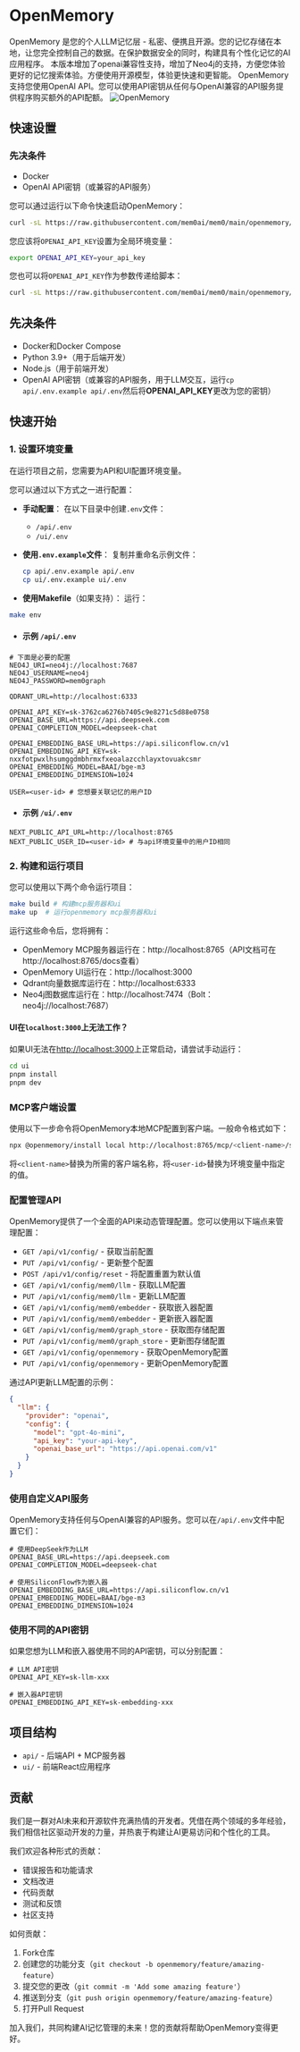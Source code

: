# OpenMemory

OpenMemory 是您的个人LLM记忆层 - 私密、便携且开源。您的记忆存储在本地，让您完全控制自己的数据。在保护数据安全的同时，构建具有个性化记忆的AI应用程序。
本版本增加了openai兼容性支持，增加了Neo4j的支持，方便您体验更好的记忆搜索体验。方便使用开源模型，体验更快速和更智能。
OpenMemory支持您使用OpenAI API。您可以使用API密钥从任何与OpenAI兼容的API服务提供程序购买额外的API配额。
![OpenMemory](https://github.com/user-attachments/assets/3c701757-ad82-4afa-bfbe-e049c2b4320b)

## 快速设置

### 先决条件
- Docker
- OpenAI API密钥（或兼容的API服务）

您可以通过运行以下命令快速启动OpenMemory：

```bash
curl -sL https://raw.githubusercontent.com/mem0ai/mem0/main/openmemory/run.sh | bash
```

您应该将`OPENAI_API_KEY`设置为全局环境变量：

```bash
export OPENAI_API_KEY=your_api_key
```

您也可以将`OPENAI_API_KEY`作为参数传递给脚本：

```bash
curl -sL https://raw.githubusercontent.com/mem0ai/mem0/main/openmemory/run.sh | OPENAI_API_KEY=your_api_key bash
```

## 先决条件

- Docker和Docker Compose
- Python 3.9+（用于后端开发）
- Node.js（用于前端开发）
- OpenAI API密钥（或兼容的API服务，用于LLM交互，运行`cp api/.env.example api/.env`然后将**OPENAI_API_KEY**更改为您的密钥）

## 快速开始

### 1. 设置环境变量

在运行项目之前，您需要为API和UI配置环境变量。

您可以通过以下方式之一进行配置：

- **手动配置**：
  在以下目录中创建`.env`文件：
  - `/api/.env`
  - `/ui/.env`

- **使用`.env.example`文件**：
  复制并重命名示例文件：

  ```bash
  cp api/.env.example api/.env
  cp ui/.env.example ui/.env
  ```

 - **使用Makefile**（如果支持）：
   运行：
 
  ```bash
  make env
  ```
- #### 示例 `/api/.env`

```env
# 下面是必要的配置
NEO4J_URI=neo4j://localhost:7687
NEO4J_USERNAME=neo4j
NEO4J_PASSWORD=mem0graph

QDRANT_URL=http://localhost:6333

OPENAI_API_KEY=sk-3762ca6276b7405c9e8271c5d88e0758
OPENAI_BASE_URL=https://api.deepseek.com
OPENAI_COMPLETION_MODEL=deepseek-chat

OPENAI_EMBEDDING_BASE_URL=https://api.siliconflow.cn/v1
OPENAI_EMBEDDING_API_KEY=sk-nxxfotpwxlhsumggdmbhrmxfxeoalazcchlayxtovuakcsmr
OPENAI_EMBEDDING_MODEL=BAAI/bge-m3
OPENAI_EMBEDDING_DIMENSION=1024

USER=<user-id> # 您想要关联记忆的用户ID
```
- #### 示例 `/ui/.env`

```env
NEXT_PUBLIC_API_URL=http://localhost:8765
NEXT_PUBLIC_USER_ID=<user-id> # 与api环境变量中的用户ID相同
```

### 2. 构建和运行项目
您可以使用以下两个命令运行项目：
```bash
make build # 构建mcp服务器和ui
make up  # 运行openmemory mcp服务器和ui
```

运行这些命令后，您将拥有：
- OpenMemory MCP服务器运行在：http://localhost:8765（API文档可在http://localhost:8765/docs查看）
- OpenMemory UI运行在：http://localhost:3000
- Qdrant向量数据库运行在：http://localhost:6333
- Neo4j图数据库运行在：http://localhost:7474（Bolt：neo4j://localhost:7687）

#### UI在`localhost:3000`上无法工作？

如果UI无法在[http://localhost:3000](http://localhost:3000)上正常启动，请尝试手动运行：

```bash
cd ui
pnpm install
pnpm dev
```

### MCP客户端设置

使用以下一步命令将OpenMemory本地MCP配置到客户端。一般命令格式如下：

```bash
npx @openmemory/install local http://localhost:8765/mcp/<client-name>/sse/<user-id> --client <client-name>
```

将`<client-name>`替换为所需的客户端名称，将`<user-id>`替换为环境变量中指定的值。

### 配置管理API

OpenMemory提供了一个全面的API来动态管理配置。您可以使用以下端点来管理配置：

- `GET /api/v1/config/` - 获取当前配置
- `PUT /api/v1/config/` - 更新整个配置
- `POST /api/v1/config/reset` - 将配置重置为默认值
- `GET /api/v1/config/mem0/llm` - 获取LLM配置
- `PUT /api/v1/config/mem0/llm` - 更新LLM配置
- `GET /api/v1/config/mem0/embedder` - 获取嵌入器配置
- `PUT /api/v1/config/mem0/embedder` - 更新嵌入器配置
- `GET /api/v1/config/mem0/graph_store` - 获取图存储配置
- `PUT /api/v1/config/mem0/graph_store` - 更新图存储配置
- `GET /api/v1/config/openmemory` - 获取OpenMemory配置
- `PUT /api/v1/config/openmemory` - 更新OpenMemory配置

通过API更新LLM配置的示例：
```json
{
  "llm": {
    "provider": "openai",
    "config": {
      "model": "gpt-4o-mini",
      "api_key": "your-api-key",
      "openai_base_url": "https://api.openai.com/v1"
    }
  }
}
```

### 使用自定义API服务

OpenMemory支持任何与OpenAI兼容的API服务。您可以在`/api/.env`文件中配置它们：

```env
# 使用DeepSeek作为LLM
OPENAI_BASE_URL=https://api.deepseek.com
OPENAI_COMPLETION_MODEL=deepseek-chat

# 使用SiliconFlow作为嵌入器
OPENAI_EMBEDDING_BASE_URL=https://api.siliconflow.cn/v1
OPENAI_EMBEDDING_MODEL=BAAI/bge-m3
OPENAI_EMBEDDING_DIMENSION=1024
```

### 使用不同的API密钥

如果您想为LLM和嵌入器使用不同的API密钥，可以分别配置：

```env
# LLM API密钥
OPENAI_API_KEY=sk-llm-xxx

# 嵌入器API密钥
OPENAI_EMBEDDING_API_KEY=sk-embedding-xxx
```

## 项目结构

- `api/` - 后端API + MCP服务器
- `ui/` - 前端React应用程序

## 贡献

我们是一群对AI未来和开源软件充满热情的开发者。凭借在两个领域的多年经验，我们相信社区驱动开发的力量，并热衷于构建让AI更易访问和个性化的工具。

我们欢迎各种形式的贡献：
- 错误报告和功能请求
- 文档改进
- 代码贡献
- 测试和反馈
- 社区支持

如何贡献：

1. Fork仓库
2. 创建您的功能分支（`git checkout -b openmemory/feature/amazing-feature`）
3. 提交您的更改（`git commit -m 'Add some amazing feature'`）
4. 推送到分支（`git push origin openmemory/feature/amazing-feature`）
5. 打开Pull Request

加入我们，共同构建AI记忆管理的未来！您的贡献将帮助OpenMemory变得更好。